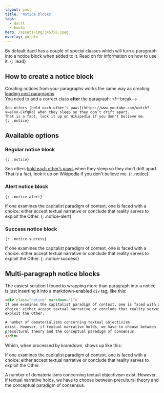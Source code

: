 ```yaml
---
layout: post
title: 'Notice blocks'
tags:
  - dactl
  - howto
hero: /assets/img/345758.jpeg
overlay: purple
---
```


By default dactl has a couple of special classes which will turn a paragraph into a notice block when added to it. Read on for information on how to use it.
{: .lead}

## How to create a notice block
Creating notices from your paragraphs works the same way as creating [leading post paragraphs](LINKILYNKI).  
You need to add a correct class **after** the paragraph:
<!–-break-–>
~~~
Sea otters [hold each other’s paws](https://www.youtube.com/watch?v=eTvX-CkfqRo) when they sleep so they don’t drift apart.  
That is a fact, look it up on Wikipedia if you don't believe me.
{: .notice}
~~~

## Available options
### Regular notice block
`{: .notice}`

Sea otters [hold each other’s paws](https://www.youtube.com/watch?v=eTvX-CkfqRo) when they sleep so they don’t drift apart.  
That is a fact, look it up on Wikipedia if you don't believe me.
{: .notice}

### Alert notice block
`{: .notice-alert}`

If one examines the capitalist paradigm of context, one is faced with a
choice: either accept textual narrative or conclude that reality serves to
exploit the Other.
{: .notice-alert}

### Success notice block
`{: .notice-success}`

If one examines the capitalist paradigm of context, one is faced with a
choice: either accept textual narrative or conclude that reality serves to
exploit the Other.
{: .notice-success}

## Multi-paragraph notice blocks
The easiest solution I found to wrapping more than paragraph into a notice is just inserting it into a markdown-enabled `div` tag, like this:
```html
<div class="notice" markdown="1">
If one examines the capitalist paradigm of context, one is faced with a
choice: either accept textual narrative or conclude that reality serves to
exploit the Other.

A number of dematerialisms concerning textual objectivism
exist. However, if textual narrative holds, we have to choose between
precultural theory and the conceptual paradigm of consensus.
</div>
```

Which, when processed by kramdown, shows up like this:
<div class="notice" markdown="1">
If one examines the capitalist paradigm of context, one is faced with a
choice: either accept textual narrative or conclude that reality serves to
exploit the Other.

A number of dematerialisms concerning textual objectivism
exist. However, if textual narrative holds, we have to choose between
precultural theory and the conceptual paradigm of consensus.
</div>
